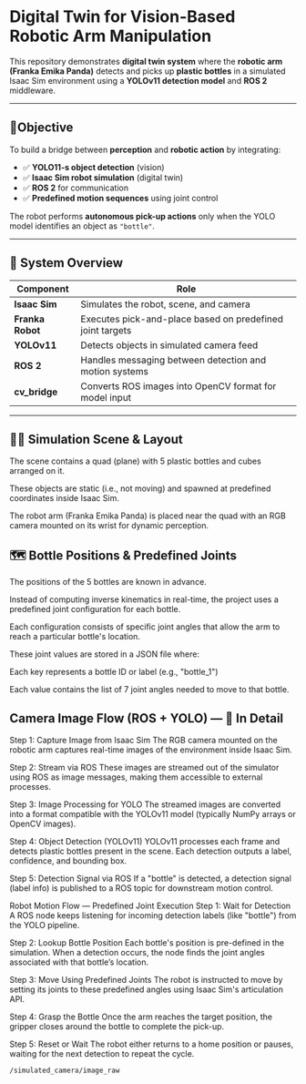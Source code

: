 # Digital Twin for Vision-Based Robotic Arm Manipulation


This repository demonstrates **digital twin system** where the **robotic arm (Franka Emika Panda)** detects and picks up **plastic bottles** in a simulated Isaac Sim environment using a **YOLOv11 detection model** and **ROS 2** middleware.

---

## 🎯Objective

To build a bridge between **perception** and **robotic action** by integrating:

- ✅ **YOLO11-s object detection** (vision)
- ✅ **Isaac Sim robot simulation** (digital twin)
- ✅ **ROS 2** for communication
- ✅ **Predefined motion sequences** using joint control

The robot performs **autonomous pick-up actions** only when the YOLO model identifies an object as `"bottle"`.

---

## 🧠 System Overview

| Component            | Role                                                                 |
|---------------------|----------------------------------------------------------------------|
| **Isaac Sim**        | Simulates the robot, scene, and camera                               |
| **Franka Robot**     | Executes pick-and-place based on predefined joint targets            |
| **YOLOv11**           | Detects objects in simulated camera feed                             |
| **ROS 2**            | Handles messaging between detection and motion systems               |
| **cv_bridge**        | Converts ROS images into OpenCV format for model input               |

---
## 🧱🧊 Simulation Scene & Layout
The scene contains a quad (plane) with 5 plastic bottles and cubes arranged on it.

These objects are static (i.e., not moving) and spawned at predefined coordinates inside Isaac Sim.

The robot arm (Franka Emika Panda) is placed near the quad with an RGB camera mounted on its wrist for dynamic perception.

## 🗺️ Bottle Positions & Predefined Joints
The positions of the 5 bottles are known in advance.

Instead of computing inverse kinematics in real-time, the project uses a predefined joint configuration for each bottle.

Each configuration consists of specific joint angles that allow the arm to reach a particular bottle's location.

These joint values are stored in a JSON file where:

Each key represents a bottle ID or label (e.g., "bottle_1")

Each value contains the list of 7 joint angles needed to move to that bottle.


## Camera Image Flow (ROS + YOLO) — 🔬 In Detail

Step 1: Capture Image from Isaac Sim
The RGB camera mounted on the robotic arm captures real-time images of the environment inside Isaac Sim.

Step 2: Stream via ROS
These images are streamed out of the simulator using ROS as image messages, making them accessible to external processes.

Step 3: Image Processing for YOLO
The streamed images are converted into a format compatible with the YOLOv11 model (typically NumPy arrays or OpenCV images).

Step 4: Object Detection (YOLOv11)
YOLOv11 processes each frame and detects plastic bottles present in the scene. Each detection outputs a label, confidence, and bounding box.

Step 5: Detection Signal via ROS
If a "bottle" is detected, a detection signal (label info) is published to a ROS topic for downstream motion control.

Robot Motion Flow —  Predefined Joint Execution
Step 1: Wait for Detection
A ROS node keeps listening for incoming detection labels (like "bottle") from the YOLO pipeline.

Step 2: Lookup Bottle Position
Each bottle's position is pre-defined in the simulation. When a detection occurs, the node finds the joint angles associated with that bottle’s location.

Step 3: Move Using Predefined Joints
The robot is instructed to move by setting its joints to these predefined angles using Isaac Sim's articulation API.

Step 4: Grasp the Bottle
Once the arm reaches the target position, the gripper closes around the bottle to complete the pick-up.

Step 5: Reset or Wait
The robot either returns to a home position or pauses, waiting for the next detection to repeat the cycle.
```bash
/simulated_camera/image_raw
